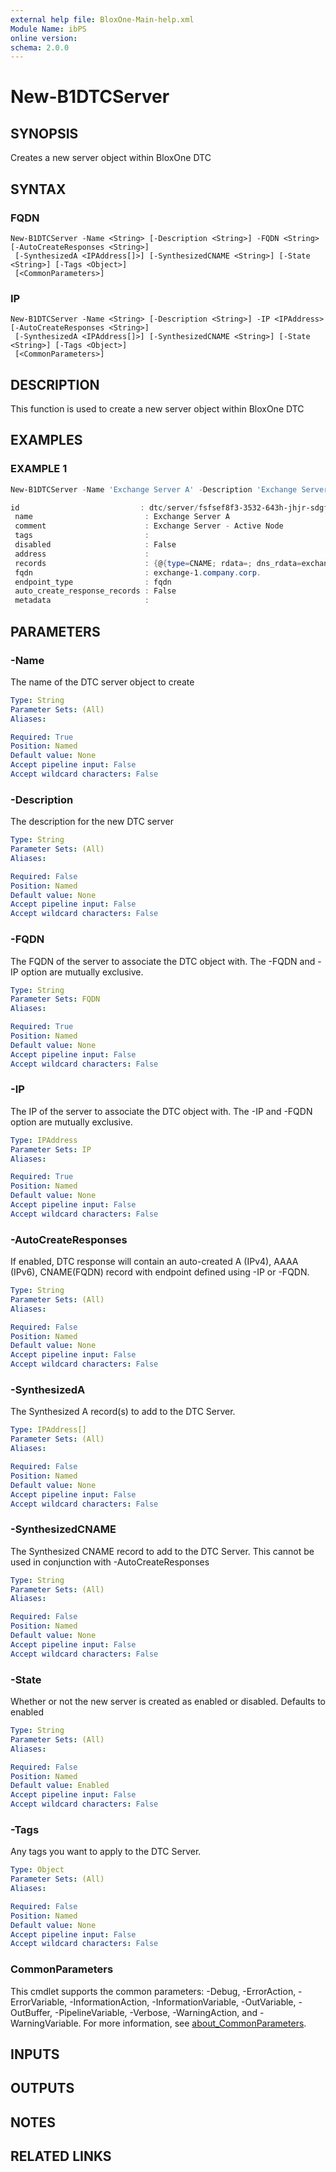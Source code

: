 ```yaml
---
external help file: BloxOne-Main-help.xml
Module Name: ibPS
online version:
schema: 2.0.0
---
```


# New-B1DTCServer

## SYNOPSIS
Creates a new server object within BloxOne DTC

## SYNTAX

### FQDN
```
New-B1DTCServer -Name <String> [-Description <String>] -FQDN <String> [-AutoCreateResponses <String>]
 [-SynthesizedA <IPAddress[]>] [-SynthesizedCNAME <String>] [-State <String>] [-Tags <Object>]
 [<CommonParameters>]
```

### IP
```
New-B1DTCServer -Name <String> [-Description <String>] -IP <IPAddress> [-AutoCreateResponses <String>]
 [-SynthesizedA <IPAddress[]>] [-SynthesizedCNAME <String>] [-State <String>] [-Tags <Object>]
 [<CommonParameters>]
```

## DESCRIPTION
This function is used to create a new server object within BloxOne DTC

## EXAMPLES

### EXAMPLE 1
```powershell
New-B1DTCServer -Name 'Exchange Server A' -Description 'Exchange Server - Active Node' -FQDN 'exchange-1.company.corp' -AutoCreateResponses

id                           : dtc/server/fsfsef8f3-3532-643h-jhjr-sdgfrgrg51349
 name                         : Exchange Server A
 comment                      : Exchange Server - Active Node
 tags                         : 
 disabled                     : False
 address                      : 
 records                      : {@{type=CNAME; rdata=; dns_rdata=exchange-1.company.corp}}
 fqdn                         : exchange-1.company.corp.
 endpoint_type                : fqdn
 auto_create_response_records : False
 metadata                     :
```

## PARAMETERS

### -Name
The name of the DTC server object to create

```yaml
Type: String
Parameter Sets: (All)
Aliases:

Required: True
Position: Named
Default value: None
Accept pipeline input: False
Accept wildcard characters: False
```

### -Description
The description for the new DTC server

```yaml
Type: String
Parameter Sets: (All)
Aliases:

Required: False
Position: Named
Default value: None
Accept pipeline input: False
Accept wildcard characters: False
```

### -FQDN
The FQDN of the server to associate the DTC object with.
The -FQDN and -IP option are mutually exclusive.

```yaml
Type: String
Parameter Sets: FQDN
Aliases:

Required: True
Position: Named
Default value: None
Accept pipeline input: False
Accept wildcard characters: False
```

### -IP
The IP of the server to associate the DTC object with.
The -IP and -FQDN option are mutually exclusive.

```yaml
Type: IPAddress
Parameter Sets: IP
Aliases:

Required: True
Position: Named
Default value: None
Accept pipeline input: False
Accept wildcard characters: False
```

### -AutoCreateResponses
If enabled, DTC response will contain an auto-created A (IPv4), AAAA (IPv6), CNAME(FQDN) record with endpoint defined using -IP or -FQDN.

```yaml
Type: String
Parameter Sets: (All)
Aliases:

Required: False
Position: Named
Default value: None
Accept pipeline input: False
Accept wildcard characters: False
```

### -SynthesizedA
The Synthesized A record(s) to add to the DTC Server.

```yaml
Type: IPAddress[]
Parameter Sets: (All)
Aliases:

Required: False
Position: Named
Default value: None
Accept pipeline input: False
Accept wildcard characters: False
```

### -SynthesizedCNAME
The Synthesized CNAME record to add to the DTC Server.
This cannot be used in conjunction with -AutoCreateResponses

```yaml
Type: String
Parameter Sets: (All)
Aliases:

Required: False
Position: Named
Default value: None
Accept pipeline input: False
Accept wildcard characters: False
```

### -State
Whether or not the new server is created as enabled or disabled.
Defaults to enabled

```yaml
Type: String
Parameter Sets: (All)
Aliases:

Required: False
Position: Named
Default value: Enabled
Accept pipeline input: False
Accept wildcard characters: False
```

### -Tags
Any tags you want to apply to the DTC Server.

```yaml
Type: Object
Parameter Sets: (All)
Aliases:

Required: False
Position: Named
Default value: None
Accept pipeline input: False
Accept wildcard characters: False
```

### CommonParameters
This cmdlet supports the common parameters: -Debug, -ErrorAction, -ErrorVariable, -InformationAction, -InformationVariable, -OutVariable, -OutBuffer, -PipelineVariable, -Verbose, -WarningAction, and -WarningVariable. For more information, see [about_CommonParameters](http://go.microsoft.com/fwlink/?LinkID=113216).

## INPUTS

## OUTPUTS

## NOTES

## RELATED LINKS
